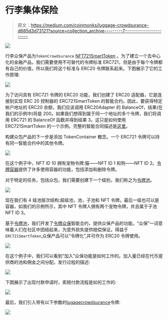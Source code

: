 # 行李集体保险

> 原文：<https://medium.com/coinmonks/luggage-crowdsurance-d685d3d73121?source=collection_archive---------7----------------------->

![](img/26e3b5f4d34763b869a6126797442e9e.png)

行李众保产品为`TokenCrowdsurance` [NFT721SmartToken](https://github.com/REGA-RS/ERC721SmartToken) 。为了建立一个去中心化的金融产品，我们需要使用不可替代的令牌标准 ERC721，但是由于每个令牌都有自己的价值，所以我们将这个标准与 ERC20 令牌联系起来。下图展示了它的工作原理:

![](img/5fd51247fa5548429d2192dab3f01c2c.png)

为了访问具有 ERC721 令牌的 ERC20 功能，我们创建了 ERC20 适配器，它是连接到实现 ERC 20 控制器的 ERC721SmartToken 的智能合约。因此，要获得特定帐户地址的 ERC20 余额，我们应该调用 ERC20Adapter 的 BalanceOf，结果(在我们的示例中)将是 200。如果我们想得到属于同一个地址的多个令牌，我们将调用 ERC721 的 BalanceOf 函数并得到结果 3。这只是如何使用 ERC721SmartToken 的一个示例。完整的智能合同描述是[这里](https://github.com/REGA-RS/ERC721SmartToken/blob/master/help.md)。

构建众包产品的下一步是添加 TokenContainer 概念。一个 ERC721 令牌可以持有同一智能合约中的其他令牌。

![](img/15829fceb2d9be1a8af7488f1ed494e2.png)

在这个例子中，NFT ID 10 拥有宠物令牌:猫——NFT ID 1 和狗——NFT ID 2。[令牌容器](https://github.com/REGA-RS/ERC721SmartToken#tokencontainer)提供了许多使用容器的功能，包括添加和删除令牌。

对于特定的任务，包括众包，我们需要创建下一个级别，我们称之为[令牌池](https://github.com/REGA-RS/ERC721SmartToken#tokenpool)。

![](img/8cfcf4c1a7731327b9215ec727f78558.png)

现在我们有 4 级池层次结构:超级池，池，子池和 NFT 令牌。最后一级也可以是容器，如我们的示例所示，其中 NFT 令牌人拥有两个宠物令牌，并且属于子池 NFT ID 3。

基于[令牌池](https://github.com/REGA-RS/ERC721SmartToken#tokenpool)，我们开发了[令牌众保](https://github.com/REGA-RS/ERC721SmartToken#tokencrowdsurance)智能合约，提供众保产品的功能。“众保”一词意味着人们在社区中团结起来，为意外损失提供赔偿保证。得益于`ERC721SmartToken`,众保产品可以“令牌化”,并可作为 ERC20 令牌使用。

![](img/4448c39affbd76010c009accfe56cc8c.png)

在这个例子中，我们可以看到“加入”众保功能是如何工作的。加入量已经在代币提供商的池和佣金之间分配。发行过程的描述:

![](img/22fc52ff42c4aea33ff3b0dc98bff86c.png)

下图展示了出现付款申请时，索赔付款流程是如何工作的:

![](img/47b23d7d14b475a5a5a05addd3892c05.png)

最后，我们引入带有以下参数的[lugagecrowdsurance](https://github.com/REGA-RS/ERC721SmartToken#luggagecrowdsurance)令牌:

![](img/32745bf7120535857eb1ea2abad11a66.png)
